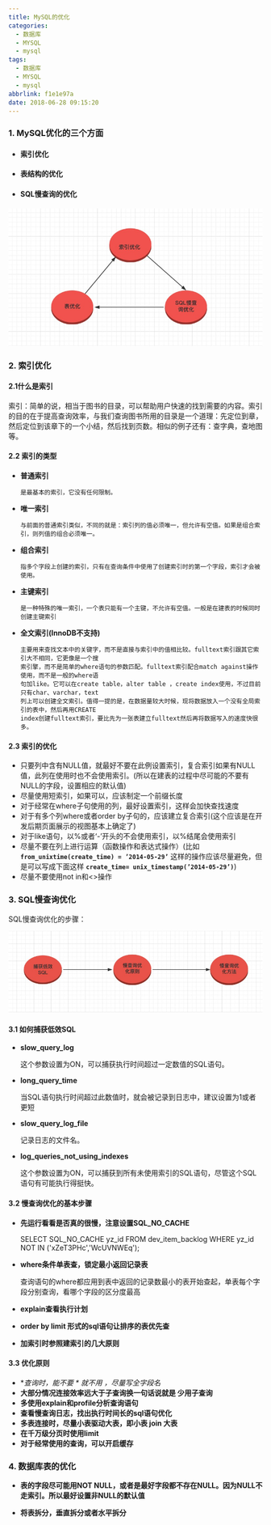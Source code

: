 ```yaml
---
title: MySQL的优化
categories:
  - 数据库
  - MYSQL
  - mysql
tags:
  - 数据库
  - MYSQL
  - mysql
abbrlink: f1e1e97a
date: 2018-06-28 09:15:20
---
```

### 1. MySQL优化的三个方面

- #### 索引优化

- #### 表结构的优化

- #### SQL慢查询的优化

![图](https://github.com/mxsm/document/blob/master/image/database/MySQL%E7%9A%84%E4%BC%98%E5%8C%96%E4%B8%89%E4%B8%AA%E6%96%B9%E9%9D%A2.jpg?raw=true)

### 2. 索引优化

#### 2.1什么是索引

索引：简单的说，相当于图书的目录，可以帮助用户快速的找到需要的内容。索引的目的在于提高查询效率，与我们查询图书所用的目录是一个道理：先定位到章，然后定位到该章下的一个小结，然后找到页数。相似的例子还有：查字典，查地图等。

#### 2.2 索引的类型

- **普通索引**

  ```
  是最基本的索引，它没有任何限制。
  ```

- **唯一索引**

  ```
  与前面的普通索引类似，不同的就是：索引列的值必须唯一，但允许有空值。如果是组合索引，则列值的组合必须唯一。
  ```

- **组合索引**

  ```
  指多个字段上创建的索引，只有在查询条件中使用了创建索引时的第一个字段，索引才会被使用。
  ```

- **主键索引**

  ```
  是一种特殊的唯一索引，一个表只能有一个主键，不允许有空值。一般是在建表的时候同时创建主键索引
  ```

- **全文索引(InnoDB不支持)**

  ```
  主要用来查找文本中的关键字，而不是直接与索引中的值相比较。fulltext索引跟其它索引大不相同，它更像是一个搜
  索引擎，而不是简单的where语句的参数匹配。fulltext索引配合match against操作使用，而不是一般的where语
  句加like。它可以在create table，alter table ，create index使用，不过目前只有char、varchar，text
  列上可以创建全文索引。值得一提的是，在数据量较大时候，现将数据放入一个没有全局索引的表中，然后再用CREATE 
  index创建fulltext索引，要比先为一张表建立fulltext然后再将数据写入的速度快很多。
  ```

#### 2.3 索引的优化

- 只要列中含有NULL值，就最好不要在此例设置索引，复合索引如果有NULL值，此列在使用时也不会使用索引。(所以在建表的过程中尽可能的不要有NULL的字段，设置相应的默认值)
- 尽量使用短索引，如果可以，应该制定一个前缀长度
- 对于经常在where子句使用的列，最好设置索引，这样会加快查找速度
- 对于有多个列where或者order by子句的，应该建立复合索引(这个应该是在开发后期页面展示的视图基本上确定了)
-  对于like语句，以%或者‘-’开头的不会使用索引，以%结尾会使用索引
- 尽量不要在列上进行运算（函数操作和表达式操作）(比如 **`from_unixtime(create_time) = ’2014-05-29’`** 这样的操作应该尽量避免，但是可以写成下面这样  **`create_time= unix_timestamp(’2014-05-29’)`**)
- 尽量不要使用not in和<>操作

### 3. SQL慢查询优化

SQL慢查询优化的步骤：

![图](https://github.com/mxsm/document/blob/master/image/database/SQL%E6%85%A2%E6%9F%A5%E8%AF%A2%E4%BC%98%E5%8C%96%E6%AD%A5%E9%AA%A4.jpg?raw=true)

#### 3.1 如何捕获低效SQL

- **slow_query_log**

  这个参数设置为ON，可以捕获执行时间超过一定数值的SQL语句。

- **long_query_time**

  当SQL语句执行时间超过此数值时，就会被记录到日志中，建议设置为1或者更短

- **slow_query_log_file**

  记录日志的文件名。

- **log_queries_not_using_indexes**

  这个参数设置为ON，可以捕获到所有未使用索引的SQL语句，尽管这个SQL语句有可能执行得挺快。

#### 3.2 慢查询优化的基本步骤

- **先运行看看是否真的很慢，注意设置SQL_NO_CACHE**

  SELECT SQL_NO_CACHE yz_id FROM dev_item_backlog WHERE yz_id NOT IN ('xZeT3PHc','WcUVNWEq');

- **where条件单表查，锁定最小返回记录表**

  查询语句的where都应用到表中返回的记录数最小的表开始查起，单表每个字段分别查询，看哪个字段的区分度最高

- **explain查看执行计划**

- **order by limit 形式的sql语句让排序的表优先查**

- **加索引时参照建索引的几大原则**

#### 3.3 优化原则

- **查询时，能不要 * 就不用 *，尽量写全字段名**
- **大部分情况连接效率远大于子查询换一句话说就是 少用子查询**
- **多使用explain和profile分析查询语句**
- **查看慢查询日志，找出执行时间长的sql语句优化**
- **多表连接时，尽量小表驱动大表，即小表 join 大表**
- **在千万级分页时使用limit**
-  **对于经常使用的查询，可以开启缓存**

### 4. 数据库表的优化

- **表的字段尽可能用NOT NULL，或者是最好字段都不存在NULL。因为NULL不走索引。所以最好设置非NULL的默认值**

- **将表拆分，垂直拆分或者水平拆分**

  